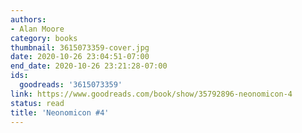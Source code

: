 ```yaml
---
authors:
- Alan Moore
category: books
thumbnail: 3615073359-cover.jpg
date: 2020-10-26 23:04:51-07:00
end_date: 2020-10-26 23:21:28-07:00
ids:
  goodreads: '3615073359'
link: https://www.goodreads.com/book/show/35792896-neonomicon-4
status: read
title: 'Neonomicon #4'
---
```

